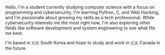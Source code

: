 Hello, I'm a student currently studying computer science with a focus on programming and cybersecurity. I'm learning Python, C, and Web Hacking, and I'm passionate about growing my skills as a tech professional. While cybersecurity interests me the most right now, I'm also exploring other fields like software development and system engineering to see what fits me best. 

I'm based in 🇰🇷 South Korea and hope to study and work in 🇨🇦 Canada in the future.
